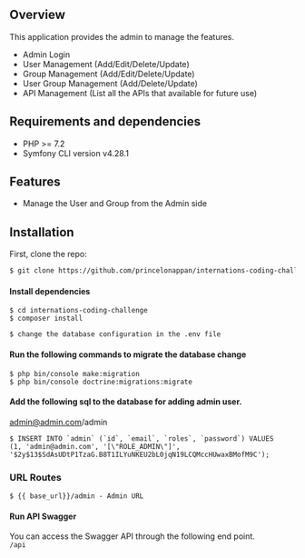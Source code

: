 ## Overview

This application provides the admin to manage the features.

- Admin Login
- User Management (Add/Edit/Delete/Update)
- Group Management (Add/Edit/Delete/Update)
- User Group Management (Add/Delete/Update)
- API Management (List all the APIs that available for future use)

## Requirements and dependencies

- PHP >= 7.2
- Symfony CLI version  v4.28.1

## Features

- Manage the User and Group from the Admin side

## Installation

First, clone the repo:
```bash
$ git clone https://github.com/princelonappan/internations-coding-challenge.git
```
#### Install dependencies
```
$ cd internations-coding-challenge
$ composer install
```
```
$ change the database configuration in the .env file
```
#### Run the following commands to migrate the database change
```
$ php bin/console make:migration
$ php bin/console doctrine:migrations:migrate
```
#### Add the following sql to the database for adding admin user.
admin@admin.com/admin
```
$ INSERT INTO `admin` (`id`, `email`, `roles`, `password`) VALUES
(1, 'admin@admin.com', '[\"ROLE_ADMIN\"]', '$2y$13$SdAsUDtP1TzaG.B8T1ILYuNKEU2bL0jqN19LCQMccHUwaxBMofM9C');
```

### URL Routes
```
$ {{ base_url}}/admin - Admin URL
```

#### Run API Swagger

You can access the Swagger API through the following end point. <br />
```/api```
